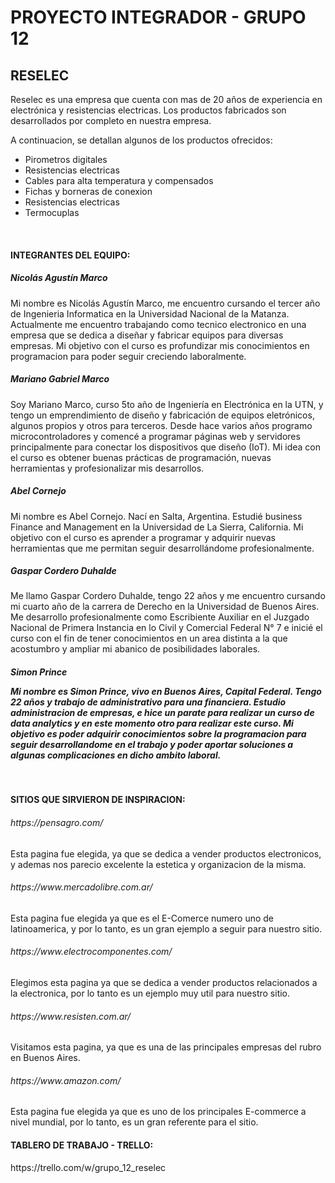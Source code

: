 <h1> PROYECTO INTEGRADOR - GRUPO 12 </h1>
<h2> RESELEC </H2>

<p> 

Reselec es una empresa que cuenta con mas de 20 años de experiencia en electrónica y resistencias electricas. Los productos fabricados son desarrollados por completo en nuestra empresa.

A continuacion, se detallan algunos de los productos ofrecidos:

</p>

<ul>
    <li> Pirometros digitales </li>
    <li> Resistencias electricas </li>
    <li> Cables para alta temperatura y compensados </li>
    <li> Fichas y borneras de conexion </li>
    <li> Resistencias electricas </li>
    <li> Termocuplas </li>
</ul>

<br>

<h4> INTEGRANTES DEL EQUIPO: </H4>

<h5> Nicolás Agustín Marco </h5>

<p>
Mi nombre es Nicolás Agustín Marco, me encuentro cursando el tercer año de Ingenieria Informatica en la Universidad Nacional de la Matanza. Actualmente me encuentro trabajando como tecnico electronico en una empresa que se dedica a diseñar y fabricar equipos para diversas empresas. Mi objetivo con el curso es profundizar mis conocimientos en programacion para poder seguir creciendo laboralmente.
</p>

<h5> Mariano Gabriel Marco </h5>

<p>
Soy Mariano Marco, curso 5to año de Ingeniería en Electrónica en la UTN, y tengo un emprendimiento de diseño y fabricación de equipos eletrónicos, algunos propios y otros para terceros. Desde hace varios años programo microcontroladores y comencé a programar páginas web y servidores principalmente para conectar los dispositivos que diseño (IoT). Mi idea con el curso es obtener buenas prácticas de programación, nuevas herramientas y profesionalizar mis desarrollos.
</p>

<h5> Abel Cornejo </h5>

<p>
Mi nombre es Abel Cornejo. Nací en Salta, Argentina. Estudié business Finance and Management en la Universidad de La Sierra, California. Mi objetivo con el curso es aprender a programar y adquirir nuevas herramientas que me permitan seguir desarrollándome profesionalmente. 
</p>

<h5> Gaspar Cordero Duhalde </h5>

<p>
Me llamo Gaspar Cordero Duhalde, tengo 22 años y me encuentro cursando mi cuarto año de la carrera de Derecho en la Universidad de Buenos Aires. Me desarrollo profesionalmente como Escribiente Auxiliar en el Juzgado Nacional de Primera Instancia en lo Civil y Comercial Federal N° 7 e inicié el curso con el fin de tener conocimientos en un area distinta a la que acostumbro y ampliar mi abanico de posibilidades laborales.
</p>

<h5> Simon Prince </h>

<p>
Mi nombre es Simon Prince, vivo en Buenos Aires, Capital Federal. Tengo 22 años y trabajo de administrativo para una financiera. Estudio administracion de empresas, e hice un parate para realizar un curso de data analytics y en este momento otro para realizar este curso. Mi objetivo es poder adquirir conocimientos sobre la programacion para seguir desarrollandome en el trabajo y poder aportar soluciones a algunas complicaciones en dicho ambito laboral.
</p>

<br>

<h4> SITIOS QUE SIRVIERON DE INSPIRACION: </H4>

<h6> https://pensagro.com/ </h6>

<p>
Esta pagina fue elegida, ya que se dedica a vender productos electronicos, y ademas nos parecio excelente la estetica y organizacion de la misma.
</p>

<h6> https://www.mercadolibre.com.ar/ </h6>

<p>
Esta pagina fue elegida ya que es el E-Comerce numero uno de latinoamerica, y por lo tanto, es un gran ejemplo a seguir para nuestro sitio.
</p>

<h6> https://www.electrocomponentes.com/ </h6>

<p>
Elegimos esta pagina ya que se dedica a vender productos relacionados a la electronica, por lo tanto es un ejemplo muy util para nuestro sitio.
</p>

<h6> https://www.resisten.com.ar/ </h6>

<p>
Visitamos esta pagina, ya que es una de las principales empresas del rubro en Buenos Aires.
</p>

<h6> https://www.amazon.com/ </h6>

<p>
Esta pagina fue elegida ya que es uno de los principales E-commerce a nivel mundial, por lo tanto, es un gran referente para el sitio.
</p>

<h4> TABLERO DE TRABAJO - TRELLO: </H4>

<p>
https://trello.com/w/grupo_12_reselec
</p>


